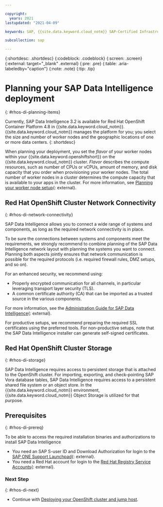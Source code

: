 ```yaml
---

copyright:
  years: 2021
lastupdated: "2021-04-09"

keywords: SAP, {{site.data.keyword.cloud_notm}} SAP-Certified Infrastructure, {{site.data.keyword.ibm_cloud_sap}}, SAP Workloads, SAP Data Intelligence, {{site.data.keyword.cos_full_notm}}, {{site.data.keyword.cos_short}}, {{site.data.keyword.openshiftlong_notm}}, {{site.data.keyword.openshiftshort}}, Red Hat Enterprise Linux, data orchestration, data governance, data integration

subcollection: sap

---
```


{:shortdesc: .shortdesc}
{:codeblock: .codeblock}
{:screen: .screen}
{:external: target="_blank" .external}
{:pre: .pre}
{:table: .aria-labeledby="caption"}
{:note: .note}
{:tip: .tip}

# Planning your SAP Data Intelligence deployment
{: #rhos-di-planning-items}

Currently, SAP Data Intelligence 3.2 is available for Red Hat OpenShift Container Platform 4.8 in {{site.data.keyword.cloud_notm}}. {{site.data.keyword.cloud_notm}} manages the platform for you; you select the size and number of worker nodes and the geographic locations of one or more data centers.
{: shortdesc}

When planning your deployment, you set the _flavor_ of your worker nodes within your {{site.data.keyword.openshiftshort}} on the {{site.data.keyword.cloud_notm}} cluster. _Flavor_ describes the compute resources, such as number of CPUs or vCPUs, amount of memory, and disk capacity that you order when provisioning your worker nodes. The total number of worker nodes in a cluster determines the compute capacity that is available to your apps in the cluster. For more information, see [Planning your worker node setup](/docs/openshift?topic=openshift-planning_worker_nodes){: external}.

## Red Hat OpenShift Cluster Network Connectivity
{: #rhos-di-network-connectivity}

SAP Data Intelligence allows you to connect a wide range of systems and components, as long as the required network connectivity is in place.

To be sure the connections between systems and components meet the requirements, we strongly recommend to combine planning of the SAP Data Intelligence network layout with planning the systems you want to connect. Planning both aspects jointly ensures that network communication is possible for the required protocols (i.e. required firewall rules, DMZ setups, and so on).

For an enhanced security, we recommend using:
*  Properly encrypted communication for all channels, in particular leveraging transport layer security (TLS). 
*  A common certificate authority (CA) that can be imported as a trusted source in the various components. 

For more information, see the [Administration Guide for SAP Data Intelligence](https://help.sap.com/viewer/b13b5722c8ff4bf9bb097251310031d0/latest/en-US/884ffcd587784ed2a311b2c19feb8410.html){: external}.

For productive setups, we recommend preparing the required SSL certificates using the preferred tools. For non-productive setups, note that the SAP Data Intelligence installer can generate self-signed certificates. 

## Red Hat OpenShift Cluster Storage
{: #rhos-di-storage}

SAP Data Intelligence requires access to persistent storage that is attached to the OpenShift cluster. For importing, exporting, and check-pointing SAP Vora database tables, SAP Data Intelligence requires access to a persistent shared file system or an object store.  In the {{site.data.keyword.cloud_notm}} environment, {{site.data.keyword.cloud_notm}} Object Storage is utilized for that purpose.

## Prerequisites
{: #rhos-di-prereq}

To be able to access the required installation binaries and authorizations to install SAP Data Intelligence
* You need an SAP S-user ID and Download Authorization for login to the [SAP ONE Support Launchpad](https://launchpad.support.sap.com){: external}.
* You need a Red Hat account for login to the [Red Hat Registry Service Accounts](https://access.redhat.com/terms-based-registry/){: external}.

### Next Step
{: #rhos-di-next}

* Continue with [Deploying your OpenShift cluster and jump host](/docs/sap?topic=sap-rhos-di-set-up-cluster).

